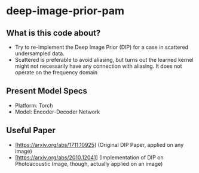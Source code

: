 # deep-image-prior-pam

## What is this code about? 
- Try to re-implement the Deep Image Prior (DIP) for a case in scattered undersampled data.
- Scattered is preferable to avoid aliasing, but turns out the learned kernel might not necessarily have any connection with aliasing. It does not operate on the frequency domain

## Present Model Specs
- Platform: Torch
- Model: Encoder-Decoder Network

## Useful Paper
- [https://arxiv.org/abs/1711.10925] (Original DIP Paper, applied on any image)
- [https://arxiv.org/abs/2010.12041] (Implementation of DIP on Photoacoustic Image, though, actually applied on an image)
